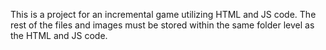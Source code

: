 This is a project for an incremental game utilizing HTML and JS code. The rest of the files and images must be stored within the same folder level as the HTML and JS code.
